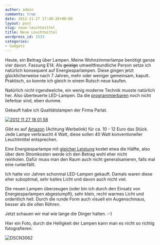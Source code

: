 ```yaml
---
author: admin
comments: true
date: 2012-11-27 17:48:26+00:00
layout: post
slug: neue-leuchtmittel
title: Neue Leuchtmittel
wordpress_id: 1533
categories:
- Gadgets
---
```


Heute, ein Beitrag über Lampen. Meine Wohnzimmerlampe benötigt ganze vier davon. Fassung E14. Als <del>geizige</del> umweltfreundliche Person setze ich natürlich konsequent auf Energiesparlampen. Diese gingen jetzt glücklicherweise nach 7 Jahren, mehr oder weniger gemeinsam, kaputt. Praktisch, so konnte ich gleich in einem Rutsch neue kaufen. 




Natürlich nicht irgendwelche, ein wenig moderne Technik musste natürlich her. Also überteuerte LED-Lampen. Da die [programmierbaren](http://www.meethue.com/de-US) noch nicht lieferbar sind, eben dumme.




Gekauft habe ich Qualitätslampen der Firma Parlat.




[![2012 11 27 18 01 58](https://andydunkel.net/assets/uploads/2012/11/2012-11-27-18.01.58.jpg)](http://www.amazon.de/gp/product/B005F2LZ0C/ref=as_li_ss_tl?ie=UTF8&camp=1638&creative=19454&creativeASIN=B005F2LZ0C&linkCode=as2&tag=ekiwide0b-21)




Gibt es auf [Amazon](http://www.amazon.de/gp/product/B005F2LZ0C/ref=as_li_ss_tl?ie=UTF8&camp=1638&creative=19454&creativeASIN=B005F2LZ0C&linkCode=as2&tag=ekiwide0b-21) (Achtung Werbelink) für ca. 10 - 12 Euro das Stück. Jede Lampe verbraucht 4 Watt, diese sollen 40 Watt konventioneller Leuchtmittel entsprechen.




Eine Energiesparlampe mit [gleicher Leistung](http://www.amazon.de/gp/product/B0044DEE7Y/ref=as_li_ss_tl?ie=UTF8&camp=1638&creative=19454&creativeASIN=B0044DEE7Y&linkCode=as2&tag=ekiwide0b-21) kostet etwa die Hälfte, also über dem Stromkosten werde ich den Betrag wohl eher nicht reinholen. Dafür muss man den Raum auch nicht generalsanieren, falls mal eine runterfällt. 




Ich hatte vor Jahren schonmal LED-Lampen gekauft. Damals waren diese eher suboptimal, sehr kaltes Licht und davon auch nicht viel.




Die neuen Lampen überzeugen (oder bin ich durch den Einsatz von Energiesparlampen abgestumpft), sehr klein, recht warmes Licht und ordentlich hell. Durch die runde Form auch visuell ein Augenschmaus, besser als die ollen Röhren.




Jetzt schauen wir mal wie lange die Dinger halten. :-)




Hier ein Foto, durch die Helligkeit der Lampen kann man es nicht so richtig fotografieren:




![DSCN3062](https://andydunkel.net/assets/uploads/2012/11/DSCN3062.jpg)
